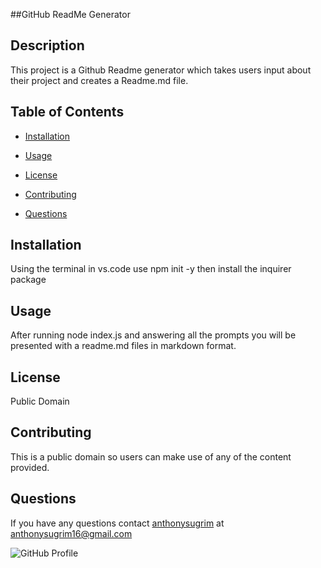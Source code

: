 
  ##GitHub ReadMe Generator 
  ## Description

This project is a Github Readme generator which takes users input about their project and creates a Readme.md file.

## Table of Contents 

* [Installation](#installation)

* [Usage](#usage)

* [License](#license)

* [Contributing](#contributing)

* [Questions](#questions)

## Installation

Using the terminal in vs.code use npm init -y then install the inquirer package

## Usage

After running node index.js and answering all the prompts you will be presented with a readme.md files in markdown format.

## License
Public Domain

## Contributing

This is a public domain so users can make use of any of the content provided.

## Questions

If you have any questions contact [anthonysugrim](https://github.com/AnthonySugrim/homework9) at anthonysugrim16@gmail.com

![GitHub Profile](https://github.com/anthonysugrim.png) 
  
